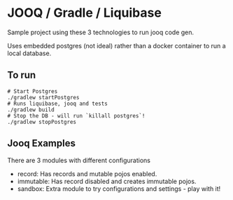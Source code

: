 # JOOQ / Gradle / Liquibase
Sample project using these 3 technologies to run jooq code gen.

Uses embedded postgres (not ideal) rather than a docker container to run a local database. 

## To run
```
# Start Postgres
./gradlew startPostgres
# Runs liquibase, jooq and tests 
./gradlew build  
# Stop the DB - will run `killall postgres`! 
./gradlew stopPostgres
```

## Jooq Examples
There are 3 modules with different configurations
* record: Has records and mutable pojos enabled.
* immutable: Has record disabled and creates immutable pojos.
* sandbox: Extra module to try configurations and settings - play with it!
